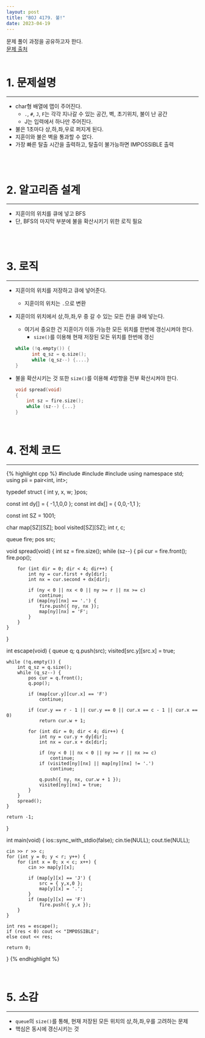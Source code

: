 ```yaml
---
layout: post
title: "BOJ 4179. 불!"
date: 2023-04-19
---
```



문제 풀이 과정을 공유하고자 한다. <br/>
[문제 출처](https://www.acmicpc.net/problem/4179) <br/><br/>

# 1. 문제설명
<hr>

- char형 배열에 맵이 주어진다.
  - `.`, `#`, `J`, `F`는 각각 지나갈 수 있는 공간, 벽, 초기위치, 불이 난 공간
  - J는 입력에서 하나만 주어진다.
- 불은 1초마다 상,하,좌,우로 퍼지게 된다.
- 지훈이와 불은 벽을 통과할 수 없다.
- 가장 빠른 탈출 시간을 출력하고, 탈출이 불가능하면 IMPOSSIBLE 출력


<br/><br/>

# 2. 알고리즘 설계
<hr>

- 지훈이의 위치를 큐에 넣고 BFS
- 단, BFS의 마지막 부분에 불을 확산시키기 위한 로직 필요

<br/><br/>

# 3. 로직
<hr>

- 지훈이의 위치를 저장하고 큐에 넣어준다.
  - 지훈이의 위치는 `.`으로 변환
- 지훈이의 위치에서 상,하,좌,우 중 갈 수 있는 모든 칸을 큐에 넣는다.
  - 여기서 중요한 건 지훈이가 이동 가능한 모든 위치를 한번에 갱신시켜야 한다.
    - `size()`를 이용해 현재 저장된 모든 위치를 한번에 갱신

  ```cpp
  while (!q.empty()) {
		int q_sz = q.size();
		while (q_sz--) {....}
  }
  ```

- 불을 확산시키는 것 또한 `size()`를 이용해 4방향을 전부 확산시켜야 한다.

  ```cpp
  void spread(void) 
  {
	  int sz = fire.size();
	  while (sz--) {...}
  }
  ```


<br/>

# 4. 전체 코드
<hr>

{% highlight cpp %}
#include <iostream>
#include <queue>
#include <string>
using namespace std;
using pii = pair<int, int>;

typedef struct {
	int y, x, w;
}pos;

const int dy[] = { -1,1,0,0 };
const int dx[] = { 0,0,-1,1 };

const int SZ = 1001;

char map[SZ][SZ];
bool visited[SZ][SZ];
int r, c;

queue<pii> fire;
pos src;

void spread(void) 
{
	int sz = fire.size();
	while (sz--) {
		pii cur = fire.front();
		fire.pop();

		for (int dir = 0; dir < 4; dir++) {
			int ny = cur.first + dy[dir];
			int nx = cur.second + dx[dir];

			if (ny < 0 || nx < 0 || ny >= r || nx >= c)
				continue;
			if (map[ny][nx] == '.') {
				fire.push({ ny, nx });
				map[ny][nx] = 'F';
			}
		}
	}
}

int escape(void) 
{
	queue<pos> q;
	q.push(src);
	visited[src.y][src.x] = true;

	while (!q.empty()) {
		int q_sz = q.size();
		while (q_sz--) {
			pos cur = q.front();
			q.pop();

			if (map[cur.y][cur.x] == 'F')
				continue;

			if (cur.y == r - 1 || cur.y == 0 || cur.x == c - 1 || cur.x == 0)
				return cur.w + 1;

			for (int dir = 0; dir < 4; dir++) {
				int ny = cur.y + dy[dir];
				int nx = cur.x + dx[dir];

				if (ny < 0 || nx < 0 || ny >= r || nx >= c)
					continue;
				if (visited[ny][nx] || map[ny][nx] != '.')
					continue;

				q.push({ ny, nx, cur.w + 1 });
				visited[ny][nx] = true;
			}
		}
		spread();
	}

	return -1;
}

int main(void)
{
	ios::sync_with_stdio(false);
	cin.tie(NULL); cout.tie(NULL);
	
	cin >> r >> c;
	for (int y = 0; y < r; y++) {
		for (int x = 0; x < c; x++) {
			cin >> map[y][x];

			if (map[y][x] == 'J') {
				src = { y,x,0 };
				map[y][x] = '.';
			}
			if (map[y][x] == 'F')
				fire.push({ y,x });
		}
	}

	int res = escape();
	if (res < 0) cout << "IMPOSSIBLE";
	else cout << res;

	return 0;
}
{% endhighlight %}

<br/>


# 5. 소감
<hr>

- `queue`의 `size()`를 통해, 현재 저장된 모든 위치의 상,하,좌,우를 고려하는 문제
- 핵심은 동시에 갱신시키는 것